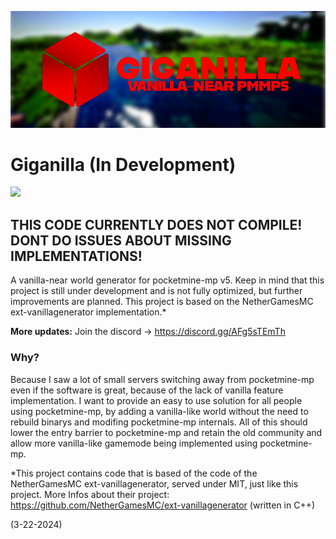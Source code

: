 ![Giganilla Banner](https://github.com/DerCooleVonDem/Giganilla/blob/main/repoassets/Giganilla%20Banner.png?raw=true)

# Giganilla (In Development)
![](https://dcbadge.vercel.app/api/server/nhFa79HAHc?style=plastic)

## THIS CODE CURRENTLY DOES NOT COMPILE! DONT DO ISSUES ABOUT MISSING IMPLEMENTATIONS!

A vanilla-near world generator for pocketmine-mp v5. Keep in mind that this project is still under development and is not fully optimized, but further improvements are planned.
This project is based on the NetherGamesMC ext-vanillagenerator implementation.*

**More updates:** Join the discord -> https://discord.gg/AFg5sTEmTh

### Why?
Because I saw a lot of small servers switching away from pocketmine-mp even if the software is great, because of the lack of vanilla feature implementation.
I want to provide an easy to use solution for all people using pocketmine-mp, by adding a vanilla-like world without the need to rebuild binarys and modifing pocketmine-mp internals.
All of this should lower the entry barrier to pocketmine-mp and retain the old community and allow more vanilla-like gamemode being implemented using pocketmine-mp. 


*This project contains code that is based of the code of the NetherGamesMC ext-vanillagenerator, served under MIT, just like this project.
 More Infos about their project: https://github.com/NetherGamesMC/ext-vanillagenerator (written in C++)

(3-22-2024)
